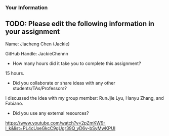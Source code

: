 ### Your Information

## TODO: Please edit the following information in your assignment

Name: Jiacheng Chen (Jackie)

GitHub Handle: JackieChennn

- How many hours did it take you to complete this assignment?

15 hours.

- Did you collaborate or share ideas with any other students/TAs/Professors?

I discussed the idea with my group member: RunJjie Lyu, Hanyu Zhang, and Fabiano.

- Did you use any external resources?

https://www.youtube.com/watch?v=2pZmKW9-I_k&list=PL4cUxeGkcC9gUgr39Q_yD6v-bSyMwKPUI
